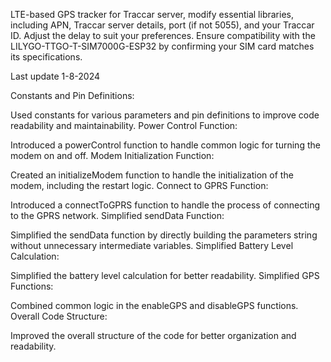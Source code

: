 LTE-based GPS tracker for Traccar server, modify essential libraries, including APN, Traccar server details, port (if not 5055), and your Traccar ID. Adjust the delay to suit your preferences. Ensure compatibility with the LILYGO-TTGO-T-SIM7000G-ESP32 by confirming your SIM card matches its specifications.

Last update 1-8-2024

Constants and Pin Definitions:

Used constants for various parameters and pin definitions to improve code readability and maintainability.
Power Control Function:

Introduced a powerControl function to handle common logic for turning the modem on and off.
Modem Initialization Function:

Created an initializeModem function to handle the initialization of the modem, including the restart logic.
Connect to GPRS Function:

Introduced a connectToGPRS function to handle the process of connecting to the GPRS network.
Simplified sendData Function:

Simplified the sendData function by directly building the parameters string without unnecessary intermediate variables.
Simplified Battery Level Calculation:

Simplified the battery level calculation for better readability.
Simplified GPS Functions:

Combined common logic in the enableGPS and disableGPS functions.
Overall Code Structure:

Improved the overall structure of the code for better organization and readability.




